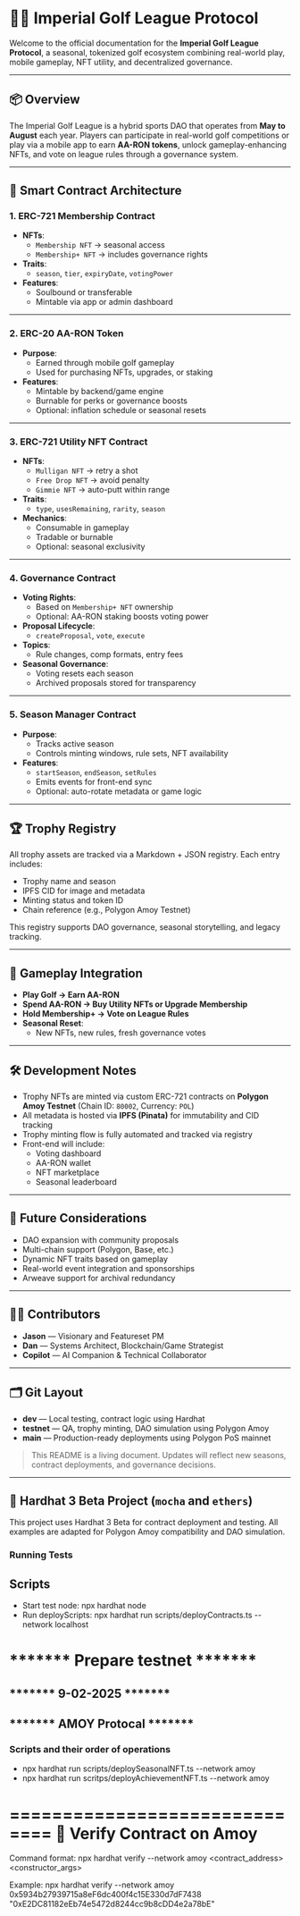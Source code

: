 # 🏌️‍♂️ Imperial Golf League Protocol

Welcome to the official documentation for the **Imperial Golf League Protocol**, a seasonal, tokenized golf ecosystem combining real-world play, mobile gameplay, NFT utility, and decentralized governance.

---

## 📦 Overview

The Imperial Golf League is a hybrid sports DAO that operates from **May to August** each year. Players can participate in real-world golf competitions or play via a mobile app to earn **AA-RON tokens**, unlock gameplay-enhancing NFTs, and vote on league rules through a governance system.

---

## 🧱 Smart Contract Architecture

### 1. ERC-721 Membership Contract

- **NFTs**:
  - `Membership NFT` → seasonal access
  - `Membership+ NFT` → includes governance rights
- **Traits**:
  - `season`, `tier`, `expiryDate`, `votingPower`
- **Features**:
  - Soulbound or transferable
  - Mintable via app or admin dashboard

---

### 2. ERC-20 AA-RON Token

- **Purpose**:
  - Earned through mobile golf gameplay
  - Used for purchasing NFTs, upgrades, or staking
- **Features**:
  - Mintable by backend/game engine
  - Burnable for perks or governance boosts
  - Optional: inflation schedule or seasonal resets

---

### 3. ERC-721 Utility NFT Contract

- **NFTs**:
  - `Mulligan NFT` → retry a shot
  - `Free Drop NFT` → avoid penalty
  - `Gimmie NFT` → auto-putt within range
- **Traits**:
  - `type`, `usesRemaining`, `rarity`, `season`
- **Mechanics**:
  - Consumable in gameplay
  - Tradable or burnable
  - Optional: seasonal exclusivity

---

### 4. Governance Contract

- **Voting Rights**:
  - Based on `Membership+ NFT` ownership
  - Optional: AA-RON staking boosts voting power
- **Proposal Lifecycle**:
  - `createProposal`, `vote`, `execute`
- **Topics**:
  - Rule changes, comp formats, entry fees
- **Seasonal Governance**:
  - Voting resets each season
  - Archived proposals stored for transparency

---

### 5. Season Manager Contract

- **Purpose**:
  - Tracks active season
  - Controls minting windows, rule sets, NFT availability
- **Features**:
  - `startSeason`, `endSeason`, `setRules`
  - Emits events for front-end sync
  - Optional: auto-rotate metadata or game logic

---

## 🏆 Trophy Registry

All trophy assets are tracked via a Markdown + JSON registry. Each entry includes:

- Trophy name and season
- IPFS CID for image and metadata
- Minting status and token ID
- Chain reference (e.g., Polygon Amoy Testnet)

This registry supports DAO governance, seasonal storytelling, and legacy tracking.

---

## 📱 Gameplay Integration

- **Play Golf → Earn AA-RON**
- **Spend AA-RON → Buy Utility NFTs or Upgrade Membership**
- **Hold Membership+ → Vote on League Rules**
- **Seasonal Reset**:
  - New NFTs, new rules, fresh governance votes

---

## 🛠️ Development Notes

- Trophy NFTs are minted via custom ERC-721 contracts on **Polygon Amoy Testnet** (Chain ID: `80002`, Currency: `POL`)
- All metadata is hosted via **IPFS (Pinata)** for immutability and CID tracking
- Trophy minting flow is fully automated and tracked via registry
- Front-end will include:
  - Voting dashboard
  - AA-RON wallet
  - NFT marketplace
  - Seasonal leaderboard

---

## 🔮 Future Considerations

- DAO expansion with community proposals
- Multi-chain support (Polygon, Base, etc.)
- Dynamic NFT traits based on gameplay
- Real-world event integration and sponsorships
- Arweave support for archival redundancy

---

## 🧑‍💻 Contributors

- **Jason** — Visionary and Featureset PM  
- **Dan** — Systems Architect, Blockchain/Game Strategist  
- **Copilot** — AI Companion & Technical Collaborator

---

## 🗂️ Git Layout

- **dev** — Local testing, contract logic using Hardhat  
- **testnet** — QA, trophy minting, DAO simulation using Polygon Amoy  
- **main** — Production-ready deployments using Polygon PoS mainnet

> This README is a living document. Updates will reflect new seasons, contract deployments, and governance decisions.

---

## 🧪 Hardhat 3 Beta Project (`mocha` and `ethers`)

This project uses Hardhat 3 Beta for contract deployment and testing. All examples are adapted for Polygon Amoy compatibility and DAO simulation.

### Running Tests


## Scripts

- Start test node:  npx hardhat node
- Run deployScripts:  npx hardhat run scripts/deployContracts.ts --network localhost

#     *******  Prepare testnet  *******
##    *******  9-02-2025        *******
##    *******  AMOY Protocal    *******

### Scripts and their order of operations

- npx hardhat run scripts/deploySeasonalNFT.ts --network amoy
- npx hardhat run scritps/deployAchievementNFT.ts --network amoy

==============================
🚀 Verify Contract on Amoy
==============================

Command format:
npx hardhat verify --network amoy <contract_address> <constructor_args>

Example:
npx hardhat verify --network amoy 0x5934b27939715a8eF6dc400f4c15E330d7dF7438 "0xE2DC81182eEb74e5472d8244cc9b8cDD4e2a78bE"
